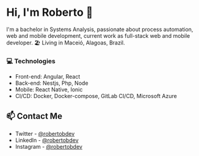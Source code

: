 # Hi, I'm Roberto 👋

I'm a bachelor in Systems Analysis, passionate about process automation, web and mobile development, current work as full-stack web and mobile developer. 🏖️ Living in Maceió, Alagoas, Brazil.

### 💻  Technologies
- Front-end: Angular, React
- Back-end: Nestjs, Php, Node 
- Mobile: React Native, Ionic
- CI/CD: Docker, Docker-compose, GitLab CI/CD, Microsoft Azure

## 📫 Contact Me
- Twitter - [@robertobdev](https://twitter.com/robertobdev)
- LinkedIn - [@robertobdev](https://www.linkedin.com/in/robertobdev/)
- Instagram - [@robertobdev](https://www.instagram.com/robertobdev/)
